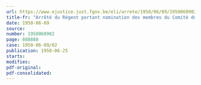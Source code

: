 ```yaml
---
url: https://www.ejustice.just.fgov.be/eli/arrete/1950/06/09/1950060902/justel
title-fr: "Arrêté du Régent portant nomination des membres du Comité du budget"
date: 1950-06-09
source:
number: 1950060902
page: 888888
case: 1950-06-09/02
publication: 1950-06-25
starts:
modifies:
pdf-original:
pdf-consolidated:
---
```



